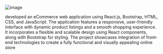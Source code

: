 ![image](https://github.com/user-attachments/assets/4965cecd-3ba0-49a7-afc6-271bf55ffa6a)

 developed an eCommerce web application using React.js, Bootstrap, HTML,
CSS, and JavaScript. The application features a responsive, user-friendly interface
with dynamic product listings and a smooth shopping experience. It incorporates
a flexible and scalable design using React components, along with Bootstrap for
styling. The project showcases integration of front-end technologies to create a
fully functional and visually appealing online store
